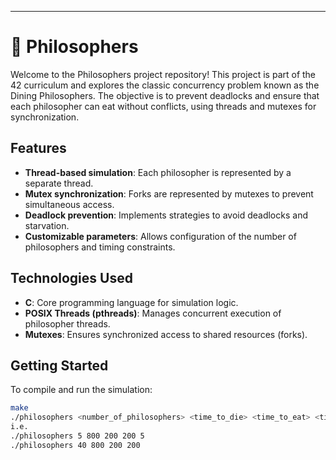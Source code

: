 
---

# 🍝 Philosophers

Welcome to the Philosophers project repository! This project is part of the 42 curriculum and explores the classic concurrency problem known as the Dining Philosophers. The objective is to prevent deadlocks and ensure that each philosopher can eat without conflicts, using threads and mutexes for synchronization.

## Features

- **Thread-based simulation**: Each philosopher is represented by a separate thread.
- **Mutex synchronization**: Forks are represented by mutexes to prevent simultaneous access.
- **Deadlock prevention**: Implements strategies to avoid deadlocks and starvation.
- **Customizable parameters**: Allows configuration of the number of philosophers and timing constraints.

## Technologies Used

- **C**: Core programming language for simulation logic.
- **POSIX Threads (pthreads)**: Manages concurrent execution of philosopher threads.
- **Mutexes**: Ensures synchronized access to shared resources (forks).

## Getting Started

To compile and run the simulation:

```bash
make
./philosophers <number_of_philosophers> <time_to_die> <time_to_eat> <time_to_sleep> [number_of_times_each_philosopher_must_eat]
i.e.
./philosophers 5 800 200 200 5
./philosophers 40 800 200 200
